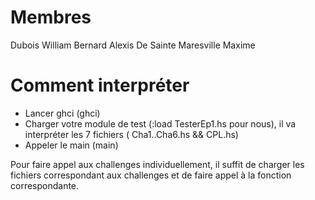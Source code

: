 # Membres

Dubois William
Bernard Alexis
De Sainte Maresville Maxime

# Comment interpréter

- Lancer ghci (ghci)
- Charger votre module de test (:load TesterEp1.hs pour nous), il va interpréter les 7 fichiers ( Cha1..Cha6.hs && CPL.hs)
- Appeler le main (main)

Pour faire appel aux challenges individuellement, il suffit de charger les fichiers correspondant aux challenges et de faire appel à la fonction correspondante.